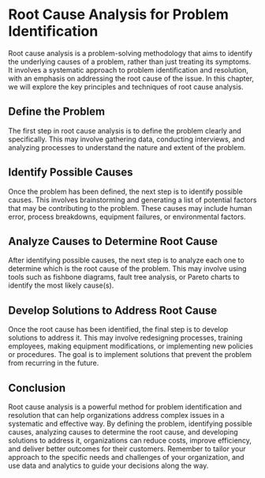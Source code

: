 Root Cause Analysis for Problem Identification
=====================================================================================================

Root cause analysis is a problem-solving methodology that aims to identify the underlying causes of a problem, rather than just treating its symptoms. It involves a systematic approach to problem identification and resolution, with an emphasis on addressing the root cause of the issue. In this chapter, we will explore the key principles and techniques of root cause analysis.

Define the Problem
------------------

The first step in root cause analysis is to define the problem clearly and specifically. This may involve gathering data, conducting interviews, and analyzing processes to understand the nature and extent of the problem.

Identify Possible Causes
------------------------

Once the problem has been defined, the next step is to identify possible causes. This involves brainstorming and generating a list of potential factors that may be contributing to the problem. These causes may include human error, process breakdowns, equipment failures, or environmental factors.

Analyze Causes to Determine Root Cause
--------------------------------------

After identifying possible causes, the next step is to analyze each one to determine which is the root cause of the problem. This may involve using tools such as fishbone diagrams, fault tree analysis, or Pareto charts to identify the most likely cause(s).

Develop Solutions to Address Root Cause
---------------------------------------

Once the root cause has been identified, the final step is to develop solutions to address it. This may involve redesigning processes, training employees, making equipment modifications, or implementing new policies or procedures. The goal is to implement solutions that prevent the problem from recurring in the future.

Conclusion
----------

Root cause analysis is a powerful method for problem identification and resolution that can help organizations address complex issues in a systematic and effective way. By defining the problem, identifying possible causes, analyzing causes to determine the root cause, and developing solutions to address it, organizations can reduce costs, improve efficiency, and deliver better outcomes for their customers. Remember to tailor your approach to the specific needs and challenges of your organization, and use data and analytics to guide your decisions along the way.
